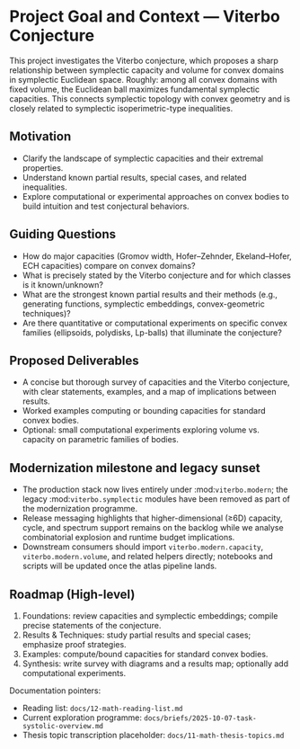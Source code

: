 # Project Goal and Context — Viterbo Conjecture

This project investigates the Viterbo conjecture, which proposes a sharp relationship between
symplectic capacity and volume for convex domains in symplectic Euclidean space. Roughly: among all
convex domains with fixed volume, the Euclidean ball maximizes fundamental symplectic capacities.
This connects symplectic topology with convex geometry and is closely related to symplectic
isoperimetric-type inequalities.

## Motivation

- Clarify the landscape of symplectic capacities and their extremal properties.
- Understand known partial results, special cases, and related inequalities.
- Explore computational or experimental approaches on convex bodies to build intuition and test
  conjectural behaviors.

## Guiding Questions

- How do major capacities (Gromov width, Hofer–Zehnder, Ekeland–Hofer, ECH capacities) compare on
  convex domains?
- What is precisely stated by the Viterbo conjecture and for which classes is it known/unknown?
- What are the strongest known partial results and their methods (e.g., generating functions,
  symplectic embeddings, convex-geometric techniques)?
- Are there quantitative or computational experiments on specific convex families (ellipsoids,
  polydisks, Lp-balls) that illuminate the conjecture?

## Proposed Deliverables

- A concise but thorough survey of capacities and the Viterbo conjecture, with clear statements,
  examples, and a map of implications between results.
- Worked examples computing or bounding capacities for standard convex bodies.
- Optional: small computational experiments exploring volume vs. capacity on parametric families of
  bodies.

## Modernization milestone and legacy sunset

- The production stack now lives entirely under :mod:`viterbo.modern`; the legacy
  :mod:`viterbo.symplectic` modules have been removed as part of the modernization programme.
- Release messaging highlights that higher-dimensional (≥6D) capacity, cycle, and spectrum support
  remains on the backlog while we analyse combinatorial explosion and runtime budget implications.
- Downstream consumers should import `viterbo.modern.capacity`, `viterbo.modern.volume`, and related
  helpers directly; notebooks and scripts will be updated once the atlas pipeline lands.

## Roadmap (High-level)

1. Foundations: review capacities and symplectic embeddings; compile precise statements of the
   conjecture.
1. Results & Techniques: study partial results and special cases; emphasize proof strategies.
1. Examples: compute/bound capacities for standard convex bodies.
1. Synthesis: write survey with diagrams and a results map; optionally add computational
   experiments.

Documentation pointers:

- Reading list: `docs/12-math-reading-list.md`
- Current exploration programme: `docs/briefs/2025-10-07-task-systolic-overview.md`
- Thesis topic transcription placeholder: `docs/11-math-thesis-topics.md`
